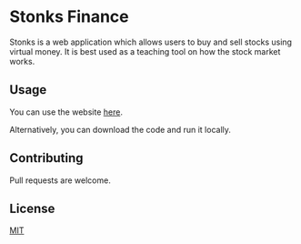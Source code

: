 # Stonks Finance

Stonks is a web application which allows users to buy and sell stocks using virtual money. It is best used as a teaching tool on how the stock market works.

## Usage

You can use the website [here](http://routsiddharth.pythonanywhere.com).

Alternatively, you can download the code and run it locally. 

## Contributing
Pull requests are welcome.

## License
[MIT](https://choosealicense.com/licenses/mit/)
